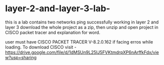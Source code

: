 # layer-2-and-layer-3-lab-
this is a lab contains two networks ping successfully working in layer 2 and layer 3 
download the whole project as a zip, then unzip and open project in CISCO packet tracer and explanation for word.   


user must have CISCO PACKET TRACER V-8.2.0.162 if facing erros while loading. 
To download CISCO visit - https://drive.google.com/file/d/1dMSUn9L25IJ5FVKtmdrpXP6nArffkFdx/view?usp=sharing
